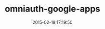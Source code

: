 ---
layout: post
title:  "omniauth-google-apps"
repo:   "sishen/omniauth-google-apps"
date:   2015-02-18 17:19:50
gemurl: https://github.com/sishen/omniauth-google-apps
---